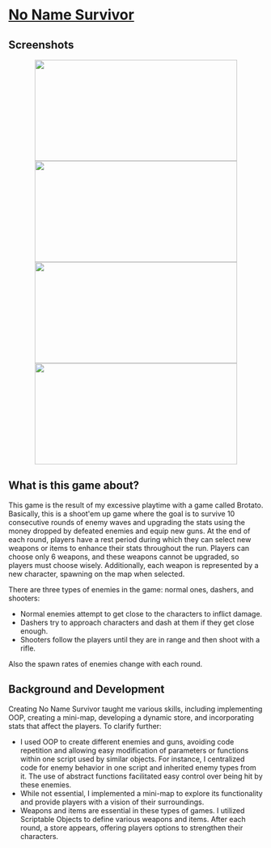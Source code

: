 # [No Name Survivor](https://fikretgezer.itch.io/no-name-survivors)
## Screenshots
<div align="center">
  <img src="https://github.com/FikretGezer/NoNameSurvivor/assets/64322071/64c53fc5-658e-4e04-86ff-69b687758d30" width="400" height="200">
  <img src="https://github.com/FikretGezer/NoNameSurvivor/assets/64322071/267c9de7-248e-45d5-8a89-d99964ce0a76" width="400" height="200"> 
  <img src="https://github.com/FikretGezer/NoNameSurvivor/assets/64322071/c448d012-422f-4867-a0b3-ca09632a84aa" width="400" height="200"> 
  <img src="https://github.com/FikretGezer/NoNameSurvivor/assets/64322071/123d6950-2f22-4e27-aca9-8eaa0bd61c07" width="400" height="200"> 
</div>

## What is this game about?
This game is the result of my excessive playtime with a game called Brotato. Basically, this is a shoot'em up game where the goal is to survive 10 consecutive rounds of enemy waves and upgrading the stats using the money dropped by defeated enemies and equip new guns. At the end of each round, players have a rest period during which they can select new weapons or items to enhance their stats throughout the run. Players can choose only 6 weapons, and these weapons cannot be upgraded, so players must choose wisely. Additionally, each weapon is represented by a new character, spawning on the map when selected.

There are three types of enemies in the game: normal ones, dashers, and shooters:
* Normal enemies attempt to get close to the characters to inflict damage.
* Dashers try to approach characters and dash at them if they get close enough.
* Shooters follow the players until they are in range and then shoot with a rifle.

Also the spawn rates of enemies change with each round.

## Background and Development
Creating No Name Survivor taught me various skills, including implementing OOP, creating a mini-map, developing a dynamic store, and incorporating stats that affect the players. To clarify further:
* I used OOP to create different enemies and guns, avoiding code repetition and allowing easy modification of parameters or functions within one script used by similar objects. For instance, I centralized code for enemy behavior in one script and inherited enemy types from it. The use of abstract functions facilitated easy control over being hit by these enemies.
* While not essential, I implemented a mini-map to explore its functionality and provide players with a vision of their surroundings.
* Weapons and items are essential in these types of games. I utilized Scriptable Objects to define various weapons and items. After each round, a store appears, offering players options to strengthen their characters.
